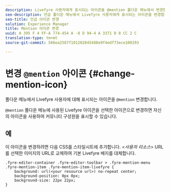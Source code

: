 ```yaml
---
description: Livefyre 사용자에게 표시되는 아이콘을 @mention 풀다운 메뉴에서 변경합니다.
seo-description: 언급 풀다운 메뉴에서 Livefyre 사용자에게 표시되는 아이콘을 변경합니다.
seo-title: 언급 아이콘 변경
solution: Experience Manager
title: Mention 아이콘 변경
uuid: A 395 F 4 FF-A 774-454 A -8 D 94-4 A 3371 D 8 CC 2 C
translation-type: tm+mt
source-git-commit: 566ea2587f101202045488e9f4edf73ece100293

---
```



# 변경 `@mention` 아이콘 {#change-mention-icon}

풀다운 메뉴에서 Livefyre 사용자에 대해 표시되는 아이콘을 `@mention` 변경합니다.

`@mention` 풀다운 메뉴에 사용된 Livefyre 아이콘을 선택한 아이콘으로 변경하면 자신의 아이콘을 사용하여 커뮤니티 구성원을 표시할 수 있습니다.

## 예

이 아이콘을 변경하려면 다음 CSS를 스타일시트에 추가합니다. <*사용자 리소스*> URL를 선택한 이미지의 URL로 교체하여 기본 Livefyre 배지를 대체합니다.

```
.fyre-editor-container .fyre-editor-toolbar > .fyre-mention-menu .fyre-mention-item .fyre-mention-item-livefyre { 
    background: url(<your resource url>) no-repeat center; 
    background-position: 0px 0px; 
    background-size: 22px 22px; 
}
```
